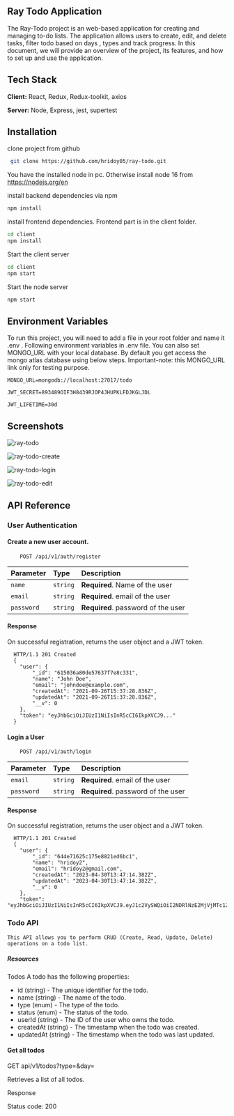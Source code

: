 ## Ray Todo Application

The Ray-Todo project is an web-based application for creating and managing to-do lists. The application allows users to create, edit, and delete tasks, filter todo based on days , types and track progress. In this document, we will provide an overview of the project, its features, and how to set up and use the application.

## Tech Stack

**Client:** React, Redux, Redux-toolkit, axios

**Server:** Node, Express, jest, supertest

## Installation

clone project from github

```bash
 git clone https://github.com/hridoy05/ray-todo.git
```

You have the installed node in pc. Otherwise install node 16 from https://nodejs.org/en

install backend dependencies via npm

```bash
npm install
```

install frontend dependencies. Frontend part is in the client folder.

```bash
cd client
npm install
```

Start the client server

```bash
cd client
npm start
```

Start the node server

```bash
npm start
```

## Environment Variables

To run this project, you will need to add a file in your root folder and name it .env . Following environment variables in .env file. You can also set MONGO_URL with your local database. By default you get access the mongo atlas database using below steps.
Important-note: this MONGO_URL link only for testing purpose.

`MONGO_URL=mongodb://localhost:27017/todo`

`JWT_SECRET=893489OIF3H8439RJOP4JHUPKLFDJKGLJDL`

`JWT_LIFETIME=30d`

## Screenshots

![ray-todo](https://user-images.githubusercontent.com/24815591/235359637-6ef24cc5-216d-4221-9679-21a8ffffc54b.jpg)

![ray-todo-create](https://user-images.githubusercontent.com/24815591/235359650-108eeff8-4125-4e6d-89c8-3cef183cb837.jpg)

![ray-todo-login](https://user-images.githubusercontent.com/24815591/235359659-fdf06881-b2c8-4428-b93a-694e901c4904.jpg)

![ray-todo-edit](https://user-images.githubusercontent.com/24815591/235359673-b6191d59-e97b-44b1-ad5a-e8c4c1c6c18d.jpg)

## API Reference

### User Authentication

#### Create a new user account.

```http
    POST /api/v1/auth/register

```

| Parameter  | Type     | Description                        |
| :--------- | :------- | :--------------------------------- |
| `name`     | `string` | **Required**. Name of the user     |
| `email`    | `string` | **Required**. email of the user    |
| `password` | `string` | **Required**. password of the user |

#### Response

On successful registration, returns the user object and a JWT token.

```
  HTTP/1.1 201 Created
  {
    "user": {
        "_id": "615036a80de57637f7e8c331",
        "name": "John Doe",
        "email": "johndoe@example.com",
        "createdAt": "2021-09-26T15:37:28.836Z",
        "updatedAt": "2021-09-26T15:37:28.836Z",
        "__v": 0
    },
    "token": "eyJhbGciOiJIUzI1NiIsInR5cCI6IkpXVCJ9..."
  }

```

#### Login a User

```http
    POST /api/v1/auth/login

```

| Parameter  | Type     | Description                        |
| :--------- | :------- | :--------------------------------- |
| `email`    | `string` | **Required**. email of the user    |
| `password` | `string` | **Required**. password of the user |

#### Response

On successful registration, returns the user object and a JWT token.

```
  HTTP/1.1 201 Created
  {
    "user": {
        "_id": "644e71625c175e8821ed6bc1",
        "name": "hridoy2",
        "email": "hridoy2@gmail.com",
        "createdAt": "2023-04-30T13:47:14.382Z",
        "updatedAt": "2023-04-30T13:47:14.382Z",
        "__v": 0
    },
    "token": "eyJhbGciOiJIUzI1NiIsInR5cCI6IkpXVCJ9.eyJ1c2VySWQiOiI2NDRlNzE2MjVjMTc1ZTg4MjFlZDZiYzEiLCJpYXQiOjE2ODI4NjI1NzksImV4cCI6MTY4NTQ1NDU3OX0.

```

### Todo API

    This API allows you to perform CRUD (Create, Read, Update, Delete) operations on a todo list.

##### Resources

Todos
A todo has the following properties:

- id (string) - The unique identifier for the todo.
- name (string) - The name of the todo.
- type (enum) - The type of the todo.
- status (enum) - The status of the todo.
- userId (string) - The ID of the user who owns the todo.
- createdAt (string) - The timestamp when the todo was created.
- updatedAt (string) - The timestamp when the todo was last updated.

#### Get all todos

GET api/v1/todos?type=&day=

Retrieves a list of all todos.

Response

Status code: 200
